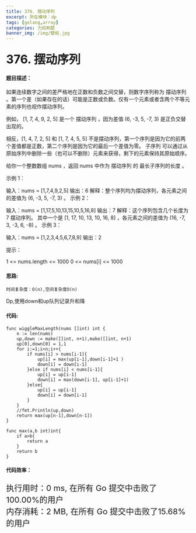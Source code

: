 ```yaml
---
title: 376. 摆动序列
excerpt: 所在模块：dp
tags: [golang,array]
categories: 力扣刷题
banner_img: /img/壁纸.jpg
---
```


### <font size=6px>376. 摆动序列</font>

#### 题目描述：

如果连续数字之间的差严格地在正数和负数之间交替，则数字序列称为 摆动序列 。第一个差（如果存在的话）可能是正数或负数。仅有一个元素或者含两个不等元素的序列也视作摆动序列。

例如， [1, 7, 4, 9, 2, 5] 是一个 摆动序列 ，因为差值 (6, -3, 5, -7, 3) 是正负交替出现的。

相反，[1, 4, 7, 2, 5] 和 [1, 7, 4, 5, 5] 不是摆动序列，第一个序列是因为它的前两个差值都是正数，第二个序列是因为它的最后一个差值为零。
子序列 可以通过从原始序列中删除一些（也可以不删除）元素来获得，剩下的元素保持其原始顺序。

给你一个整数数组 nums ，返回 nums 中作为 摆动序列 的 最长子序列的长度 。

 

示例 1：

输入：nums = [1,7,4,9,2,5]
输出：6
解释：整个序列均为摆动序列，各元素之间的差值为 (6, -3, 5, -7, 3) 。
示例 2：

输入：nums = [1,17,5,10,13,15,10,5,16,8]
输出：7
解释：这个序列包含几个长度为 7 摆动序列。
其中一个是 [1, 17, 10, 13, 10, 16, 8] ，各元素之间的差值为 (16, -7, 3, -3, 6, -8) 。
示例 3：

输入：nums = [1,2,3,4,5,6,7,8,9]
输出：2


提示：

1 <= nums.length <= 1000
0 <= nums[i] <= 1000

#### 思路:

```
时间复杂度：O(n),空间复杂度O(n)
```

Dp,使用down和up队列记录升和降

#### 代码:

```golang
func wiggleMaxLength(nums []int) int {
    n := len(nums)
    up,down := make([]int, n+1),make([]int, n+1)
    up[0],down[0] = 1,1
    for i:=1;i<n;i++{
        if nums[i] > nums[i-1]{
            up[i] = max(up[i-1],down[i-1]+1 )
            down[i] = down[i-1]
        }else if nums[i] < nums[i-1]{
            up[i] = up[i-1]
            down[i] = max(down[i-1], up[i-1]+1)
        }else{
            up[i] = up[i-1]
            down[i] = down[i-1]
        }
    }
    //fmt.Println(up,down)
    return max(up[n-1],down[n-1])
}

func max(a,b int)int{
    if a>b{
        return a
    }
    return b
}
```

#### 代码效率：

<p class="note note-primary"; style="font-size:22px">
   执行用时：0 ms, 在所有 Go 提交中击败了100.00%的用户<br>
   内存消耗：2 MB, 在所有 Go 提交中击败了15.68%的用户
</p>

